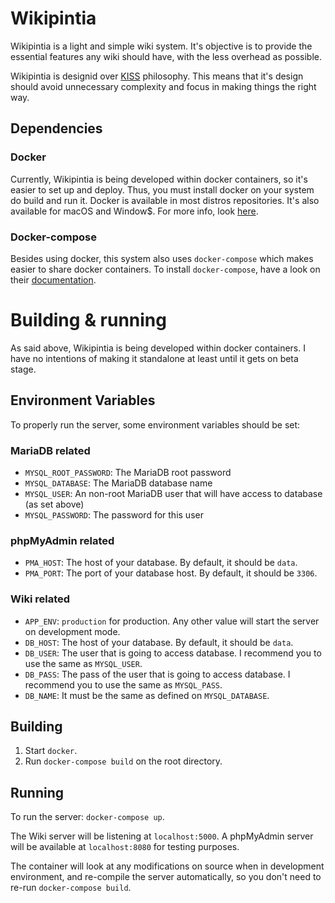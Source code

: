 # Wikipintia

Wikipintia is a light and simple wiki system. It's objective is to provide the essential features any wiki should have, with the less overhead as possible.

Wikipintia is designid over [KISS](https://en.wikipedia.org/wiki/KISS_principle) philosophy. This means that it's design should avoid unnecessary complexity and focus in making things the right way.

## Dependencies

### Docker

Currently, Wikipintia is being developed within docker containers, so it's easier to set up and deploy. Thus, you must install docker on your system do build and run it. Docker is available in most distros repositories. It's also available for macOS and Window$. For more info, look [here](https://docs.docker.com/engine/installation/).

### Docker-compose

Besides using docker, this system also uses `docker-compose` which makes easier to share docker containers. To install `docker-compose`, have a look on their [documentation](https://docs.docker.com/compose/install/).


# Building & running

As said above, Wikipintia is being developed within docker containers. I have no intentions of making it standalone at least until it gets on beta stage.

## Environment Variables

To properly run the server, some environment variables should be set:

### MariaDB related
* `MYSQL_ROOT_PASSWORD`: The MariaDB root password
* `MYSQL_DATABASE`: The MariaDB database name
* `MYSQL_USER`: An non-root MariaDB user that will have access to database (as set above)
* `MYSQL_PASSWORD`: The password for this user
	
### phpMyAdmin related
* `PMA_HOST`: The host of your database. By default, it should be `data`.
* `PMA_PORT`: The port of your database host. By default, it should be `3306`.

### Wiki related
* `APP_ENV`: `production` for production. Any other value will start the server on development mode.
* `DB_HOST`: The host of your database. By default, it should be `data`.
* `DB_USER`: The user that is going to access database. I recommend you to use the same as `MYSQL_USER`.
* `DB_PASS`: The pass of the user that is going to access database. I recommend you to use the same as `MYSQL_PASS`.
* `DB_NAME`: It must be the same as defined on `MYSQL_DATABASE`.

## Building
1. Start `docker`.
2. Run `docker-compose build` on the root directory.

## Running
To run the server: `docker-compose up`.

The Wiki server will be listening at `localhost:5000`.
A phpMyAdmin server will be available at `localhost:8080` for testing purposes.

The container will look at any modifications on source when in development environment, and re-compile the server automatically, so you don't need to re-run `docker-compose build`.
